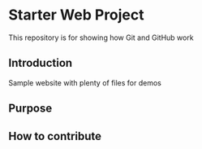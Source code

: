 # Starter Web Project

This repository is for showing how Git and GitHub work

## Introduction

Sample website with plenty of files for demos

## Purpose


## How to contribute
